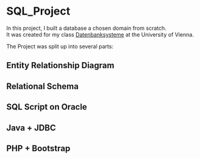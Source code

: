 # SQL_Project
 
In this project, I built a database a chosen domain from scratch. <br/>
It was created for my class [Datenbanksysteme](https://ufind.univie.ac.at/de/course.html?lv=051031&semester=2020W) at the University of Vienna.

The Project was split up into several parts:

## Entity Relationship Diagram


## Relational Schema


## SQL Script on Oracle


## Java + JDBC


## PHP + Bootstrap

